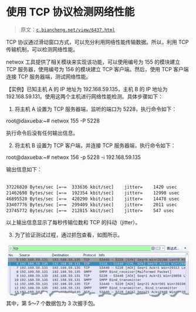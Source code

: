 # 使用 TCP 协议检测网络性能

> 原文：[`c.biancheng.net/view/6437.html`](http://c.biancheng.net/view/6437.html)

TCP 协议通过滑动窗口方式，可以充分利用网络性能传输数据。所以，利用 TCP 传输机制，可以检测网络性能。

netwox 工具提供了相关模块来实现该功能，可以使用编号为 155 的模块建立 TCP 服务器，使用编号为 156 的模块建立 TCP 客户端。然后，使用 TCP 客户端连接 TCP 服务器端，测试网络性能。

【实例】已知主机 A 的 IP 地址为 192.168.59.135，主机 B 的 IP 地址为 192.168.59.131。使用这两个主机进行网络性能检测。具体步骤如下：

1) 将主机 A 设置为 TCP 服务器端，监听的端口为 5228，执行命令如下：

root@daxueba:~# netwox 155 -P 5228

执行命令后没有任何输出信息。

2) 将主机 B 设置为 TCP 客户端，并连接 TCP 服务器端，执行命令如下：

root@daxueba:~# netwox 156 -p 5228 -i 192.168.59.135

输出信息如下：

```

37226820 Bytes/sec [=~=  333636 kbit/sec]    jitter=    1420 usec
21462698 Bytes/sec [=~=  192354 kbit/sec]    jitter=    12990 usec
46895528 Bytes/sec [=~=  420290 kbit/sec]    jitter=    14478 usec
33407776 Bytes/sec [=~=  299409 kbit/sec]    jitter=    2011 usec
23745772 Bytes/sec [=~=  212815 kbit/sec]    jitter=    547 usec
```

以上输出信息显示了每秒传输位数和 TCP 的抖动（jitter）。

3) 为了验证测试过程，通过抓包查看，如图所示。

![](img/2edd886f18ff989a5bb9a330d7f0932d.png)其中，第 5～7 个数据包为 3 次握手包。
